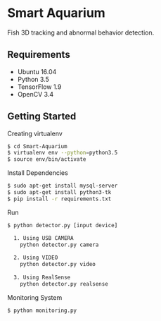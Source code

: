 # Smart Aquarium
Fish 3D tracking and abnormal behavior detection.


## Requirements
- Ubuntu 16.04
- Python 3.5
- TensorFlow 1.9
- OpenCV 3.4


## Getting Started
Creating virtualenv
```bash
$ cd Smart-Aquarium
$ virtualenv env --python=python3.5
$ source env/bin/activate
```

Install Dependencies
```bash
$ sudo apt-get install mysql-server
$ sudo apt-get install python3-tk
$ pip install -r requirements.txt
```

Run
```bash
$ python detector.py [input device]

  1. Using USB CAMERA
    python detector.py camera
    
  2. Using VIDEO
    python detector.py video
    
  3. Using RealSense
    python detector.py realsense
````

Monitoring System
```bash
$ python monitoring.py
````

